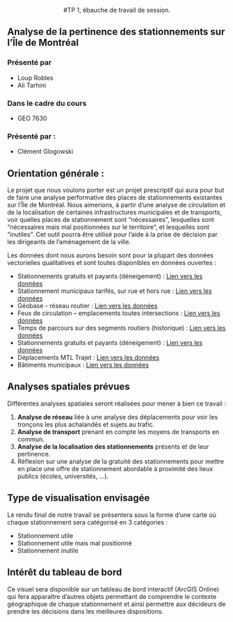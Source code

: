 <p align="center">#TP 1, ébauche de travail de session.</p>


## Analyse de la pertinence des stationnements sur l’Île de Montréal

### Présenté par

- Loup Robles  
- Ali Tarhini  

### Dans le cadre du cours

- GEO 7630

### Présenté par :  

- Clément Glogowski  

## Orientation générale :  

Le projet que nous voulons porter est un projet prescriptif qui aura pour but de faire une analyse performative des places de stationnements existantes sur l’Île de Montréal. Nous aimerions, à partir d’une analyse de circulation et de la localisation de certaines infrastructures municipales et de transports, voir quelles places de stationnement sont “nécessaires”, lesquelles sont “nécessaires mais mal positionnées sur le territoire”, et lesquelles sont “inutiles”. Cet outil pourra être utilisé pour l’aide à la prise de décision par les dirigeants de l’aménagement de la ville. 

Les données dont nous aurons besoin sont pour la plupart des données vectorielles qualitatives et sont toutes disponibles en données ouvertes :  

- Stationnements gratuits et payants (déneigement) : [Lien vers les données](https://donnees.montreal.ca/dataset/stationnements-deneigement)
- Stationnement municipaux tarifés, sur rue et hors rue : [Lien vers les données](https://donnees.montreal.ca/fr/dataset/stationnements-municipaux-tarifes-sur-rue-et-hors-rue)
- Géobase - réseau routier : [Lien vers les données](https://donnees.montreal.ca/fr/dataset/geobase)
- Feux de circulation – emplacements toutes intersections : [Lien vers les données](https://donnees.montreal.ca/fr/dataset/feux-tous)
- Temps de parcours sur des segments routiers (historique) : [Lien vers les données](https://donnees.montreal.ca/dataset/temps-de-parcours-sur-des-segments-routiers-historique)
- Stationnements gratuits et payants (déneigement) : [Lien vers les données](https://donnees.montreal.ca/dataset/stationnements-deneigement)
- Déplacements MTL Trajet : [Lien vers les données](https://donnees.montreal.ca/dataset/mtl-trajet)
- Bâtiments municipaux : [Lien vers les données](https://donnees.montreal.ca/dataset/batiments-municipaux/resource/1dfeb734-2b5e-47a9-ab3b-fb55e67b99f0)

## Analyses spatiales prévues

Différentes analyses spatiales seront réalisées pour mener à bien ce travail :

1. **Analyse de réseau** liée à une analyse des déplacements pour voir les tronçons les plus achalandés et sujets au trafic.
2. **Analyse de transport** prenant en compte les moyens de transports en commun.
3. **Analyse de la localisation des stationnements** présents et de leur pertinence.
4. Réflexion sur une analyse de la gratuité des stationnements pour mettre en place une offre de stationnement abordable à proximité des lieux publics (écoles, universités, ...).

## Type de visualisation envisagée

Le rendu final de notre travail se présentera sous la forme d’une carte où chaque stationnement sera catégorisé en 3 catégories :

- Stationnement utile
- Stationnement utile mais mal positionné
- Stationnement inutile

## Intérêt du tableau de bord

Ce visuel sera disponible sur un tableau de bord interactif (ArcGIS Online) qui fera apparaître d’autres objets permettant de comprendre le contexte géographique de chaque stationnement et ainsi permettre aux décideurs de prendre les décisions dans les meilleures dispositions.
